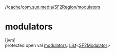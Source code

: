//[cache](../../../index.md)/[com.sun.media](../index.md)/[SF2Region](index.md)/[modulators](modulators.md)

# modulators

[jvm]\
protected open val [modulators](modulators.md): [List](https://docs.oracle.com/javase/8/docs/api/java/util/List.html)&lt;[SF2Modulator](../-s-f2-modulator/index.md)&gt;
